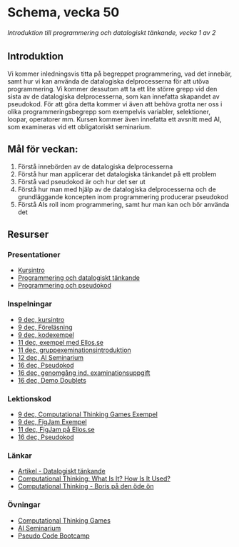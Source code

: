 # Schema, vecka 50
###### Introduktion till programmering och datalogiskt tänkande, vecka 1 av 2

## Introduktion

Vi kommer inledningsvis titta på begreppet programmering, vad det innebär, samt hur vi kan använda de datalogiska delprocesserna för att utöva programmering. Vi kommer dessutom att ta ett lite större grepp vid den sista av de datalogiska delprocesserna, som kan innefatta skapandet av pseudokod. För att göra detta kommer vi även att behöva grotta ner oss i olika programmeringsbegrepp som exempelvis variabler, selektioner, loopar, operatorer mm. Kursen kommer även innefatta ett avsnitt med AI, som examineras vid ett obligatoriskt seminarium.

## Mål för veckan:
1. Förstå innebörden av de datalogiska delprocesserna
2. Förstå hur man applicerar det datalogiska tänkandet på ett problem
3. Förstå vad pseudokod är och hur det ser ut
4. Förstå hur man med hjälp av de datalogiska delprocesserna och de grundläggande koncepten inom programmering producerar pseudokod
5. Förstå AIs roll inom programmering, samt hur man kan och bör använda det

## Resurser

### Presentationer

* [Kursintro](https://docs.google.com/presentation/d/1gKkNsgWH5oKPzhSoPRT1gDkMVkxHtGi1/edit?usp=sharing&ouid=117251319654116712560&rtpof=true&sd=true)
* [Programmering och datalogiskt tänkande](https://docs.google.com/presentation/d/1OUtxmCEAG59hPvqviQFK6MSuNVMCoWry/edit?usp=sharing&ouid=117251319654116712560&rtpof=true&sd=true)
* [Programmering och pseudokod](https://docs.google.com/presentation/d/1IIkCNn5GD13MqIY3rDEvt-golAhnRd87/edit?usp=sharing&ouid=117251319654116712560&rtpof=true&sd=true)

### Inspelningar

* [9 dec, kursintro](https://funet.sharepoint.com/:v:/s/FrontendutvecklareYH-Fe24Karlstad-Arvika/Ee07aVMteX5Knj8FWvPW7FoBG2epcEcTkXiOotFdF3cXGw?e=kIkXWu)
* [9 dec, Föreläsning](https://funet.sharepoint.com/:v:/s/FrontendutvecklareYH-Fe24Karlstad-Arvika/EXHlcw2LNB5FouUH1pF-pg0BUN67zd7QKW8QghNY3QIYYA?e=n0AAnq)
* [9 dec, kodexempel](https://funet.sharepoint.com/:v:/s/FrontendutvecklareYH-Fe24Karlstad-Arvika/EUy8ns51AxJHv3W9Be12xjwB2DVYT02bajxAHgCC6vPtow?e=bukQZa)
* [11 dec, exempel med Ellos.se](https://funet.sharepoint.com/:v:/s/FrontendutvecklareYH-Fe24Karlstad-Arvika/EdOJl_57sx1MsrWoT3jVvWMBRZMMBs-3QKFoVca9vGH0Vg?e=ZORoH8)
* [11 dec, gruppexeminationsintroduktion](https://funet.sharepoint.com/:v:/s/FrontendutvecklareYH-Fe24Karlstad-Arvika/Eak6WxY1yBNOgy2pcnL1Qd0BYdvuNJDFWJc4b05R7cwqTQ?e=k0N49j)
* [12 dec, AI Seminarium](https://funet.sharepoint.com/:v:/s/FrontendutvecklareYH-Fe24Karlstad-Arvika/Ed2zg7_Fc2FEiDFIpZJQE4QBdHbCJu15T78K3D5EktVgag?e=1Q9EaF)
* [16 dec, Pseudokod](https://funet.sharepoint.com/:v:/s/FrontendutvecklareYH-Fe24Karlstad-Arvika/EbRlPN063_RBrHkB3jtIOBYBZ-dUzxLEJChzSPu2TFdwsg?e=4aM6dH)
* [16 dec, genomgång ind. examinationsuppgift](https://funet.sharepoint.com/:v:/s/FrontendutvecklareYH-Fe24Karlstad-Arvika/Eac3ebFG6j5Irc5MiosKs9MB7uZixCLb-7Uy8KZi0-RM0A?e=4LDzaE)
* [16 dec, Demo Doublets](https://funet.sharepoint.com/:v:/s/FrontendutvecklareYH-Fe24Karlstad-Arvika/EWxAJOm-V8tFhbRMFm3GnVABPys_e68wgGiGWy96iGsjxA?e=Fm3j61)

### Lektionskod

* [9 dec, Computational Thinking Games Exempel](https://github.com/fu-comp-thinking-fe24/lecture-9-dec-comp-thinking/tree/main)
* [9 dec, FigJam Exempel](https://www.figma.com/board/wetCd9hxb4eG0igB4rMAnx/Untitled?node-id=0-1&t=E1ufTLMcDvT7zzEX-1)
* [11 dec, FigJam på Ellos.se](https://www.figma.com/board/tBESqAOKnggUrgo08iyT0g/Untitled?node-id=0-1&t=7DoAwsES5SSn3q4r-1)
* [16 dec, Pseudokod](https://github.com/fu-comp-thinking-fe24/lecture-15-dec-pseudo-code)

### Länkar

* [Artikel - Datalogiskt tänkande](https://digiteket.se/kurs/du-kan-redan-datalogiskt-tankande/datalogiskt-tankande-en-definition-951.5dd26d30739ef8.20075132/)
* [Computational Thinking: What Is It? How Is It Used?](https://www.youtube.com/watch?v=qbnTZCj0ugI)
* [Computational Thinking - Boris på den öde ön](https://www.youtube.com/watch?v=dHWmnayy8MY)

### Övningar

* [Computational Thinking Games](https://github.com/fu-comp-thinking-fe24/exercise-computational-thinking-games)
* [AI Seminarium](https://github.com/fu-comp-thinking-fe24/exercise-ai-seminar)
* [Pseudo Code Bootcamp](https://github.com/fu-comp-thinking-fe24/exercise-pseudo-code)
